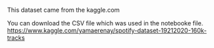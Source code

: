 This dataset came from the kaggle.com

You can download the CSV file which was used in the notebooke file.
https://www.kaggle.com/yamaerenay/spotify-dataset-19212020-160k-tracks
